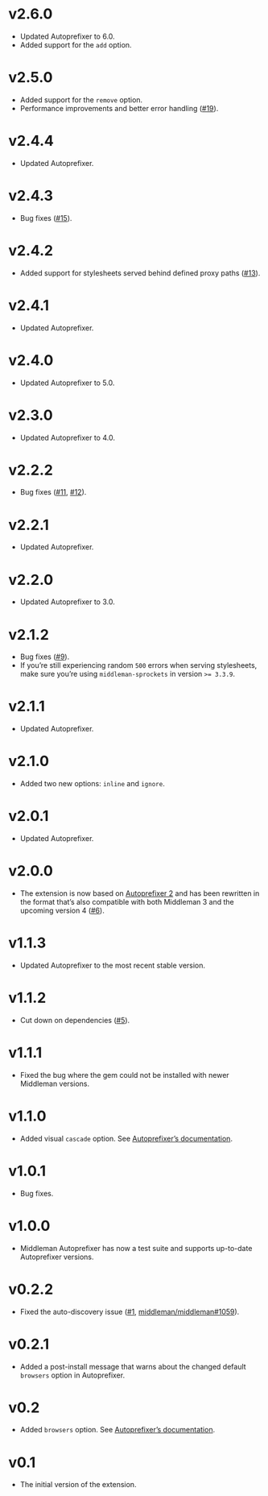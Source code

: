 # v2.6.0

* Updated Autoprefixer to 6.0.
* Added support for the `add` option.

# v2.5.0

* Added support for the `remove` option.
* Performance improvements and better error handling ([#19](https://github.com/middleman/middleman-autoprefixer/issues/19)).

# v2.4.4

* Updated Autoprefixer.

# v2.4.3

* Bug fixes ([#15](https://github.com/middleman/middleman-autoprefixer/issues/15)).

# v2.4.2

* Added support for stylesheets served behind defined proxy paths ([#13](https://github.com/middleman/middleman-autoprefixer/issues/13)).

# v2.4.1

* Updated Autoprefixer.

# v2.4.0

* Updated Autoprefixer to 5.0.

# v2.3.0

* Updated Autoprefixer to 4.0.

# v2.2.2

* Bug fixes ([#11](https://github.com/middleman/middleman-autoprefixer/issues/11), [#12](https://github.com/middleman/middleman-autoprefixer/issues/12)).

# v2.2.1

* Updated Autoprefixer.

# v2.2.0

* Updated Autoprefixer to 3.0.

# v2.1.2

* Bug fixes ([#9](https://github.com/middleman/middleman-autoprefixer/issues/9)).
* If you’re still experiencing random `500` errors when serving stylesheets, make sure you’re using `middleman-sprockets` in version `>= 3.3.9`.

# v2.1.1

* Updated Autoprefixer.

# v2.1.0

* Added two new options: `inline` and `ignore`.

# v2.0.1

* Updated Autoprefixer.

# v2.0.0

* The extension is now based on [Autoprefixer 2](https://github.com/ai/autoprefixer/releases/tag/2.0.0) and has been rewritten in the format that’s also compatible with both Middleman 3 and the upcoming version 4 ([#6](https://github.com/middleman/middleman-autoprefixer/issues/6)).

# v1.1.3

* Updated Autoprefixer to the most recent stable version.

# v1.1.2

* Cut down on dependencies ([#5](https://github.com/middleman/middleman-autoprefixer/issues/5)).

# v1.1.1

* Fixed the bug where the gem could not be installed with newer Middleman versions.

# v1.1.0

* Added visual `cascade` option. See [Autoprefixer’s documentation](https://github.com/ai/autoprefixer#visual-cascade).

# v1.0.1

* Bug fixes.

# v1.0.0

* Middleman Autoprefixer has now a test suite and supports up-to-date Autoprefixer versions.

# v0.2.2

* Fixed the auto-discovery issue ([#1](https://github.com/middleman/middleman-autoprefixer/issues/1), [middleman/middleman#1059](https://github.com/middleman/middleman/issues/1059)).

# v0.2.1

* Added a post-install message that warns about the changed default `browsers` option in Autoprefixer.

# v0.2

* Added `browsers` option. See [Autoprefixer’s documentation](https://github.com/ai/autoprefixer#browsers).

# v0.1

* The initial version of the extension.
